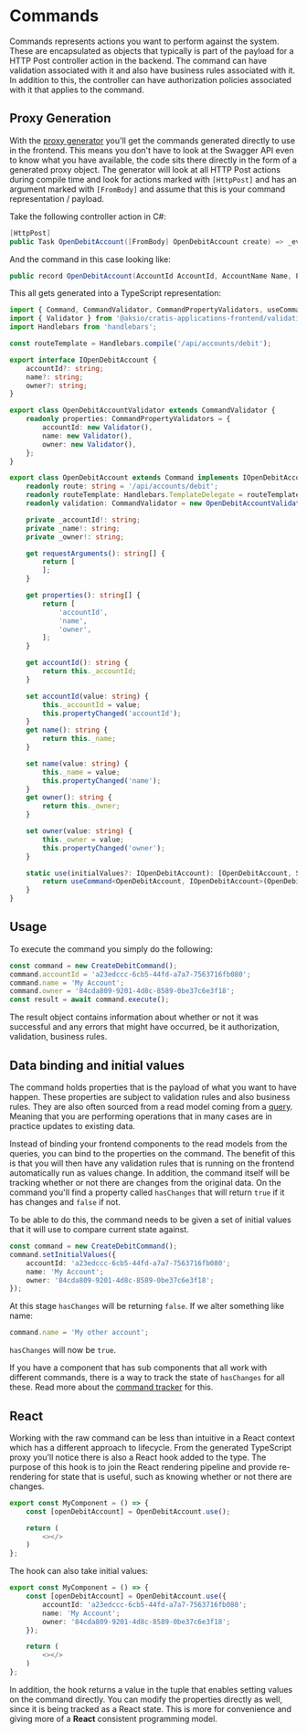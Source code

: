 # Commands

Commands represents actions you want to perform against the system.
These are encapsulated as objects that typically is part of the payload for a HTTP Post controller action in the backend.
The command can have validation associated with it and also have business rules associated with it.
In addition to this, the controller can have authorization policies associated with it that applies to the command.

## Proxy Generation

With the [proxy generator](./proxy-generation.md) you'll get the commands generated directly to use in the frontend.
This means you don't have to look at the Swagger API even to know what you have available, the code sits there directly
in the form of a generated proxy object. The generator will look at all HTTP Post actions during compile time and
look for actions marked with `[HttpPost]` and has an argument marked with `[FromBody]` and assume that this is your command
representation / payload.

Take the following controller action in C#:

```csharp
[HttpPost]
public Task OpenDebitAccount([FromBody] OpenDebitAccount create) => _eventLog.Append(create.AccountId, new DebitAccountOpened(create.Name, create.Owner));
````

And the command in this case looking like:

```csharp
public record OpenDebitAccount(AccountId AccountId, AccountName Name, PersonId Owner);
```

This all gets generated into a TypeScript representation:

```typescript
import { Command, CommandValidator, CommandPropertyValidators, useCommand, SetCommandValues } from '@aksio/cratis-applications-frontend/commands';
import { Validator } from '@aksio/cratis-applications-frontend/validation';
import Handlebars from 'handlebars';

const routeTemplate = Handlebars.compile('/api/accounts/debit');

export interface IOpenDebitAccount {
    accountId?: string;
    name?: string;
    owner?: string;
}

export class OpenDebitAccountValidator extends CommandValidator {
    readonly properties: CommandPropertyValidators = {
        accountId: new Validator(),
        name: new Validator(),
        owner: new Validator(),
    };
}

export class OpenDebitAccount extends Command implements IOpenDebitAccount {
    readonly route: string = '/api/accounts/debit';
    readonly routeTemplate: Handlebars.TemplateDelegate = routeTemplate;
    readonly validation: CommandValidator = new OpenDebitAccountValidator();

    private _accountId!: string;
    private _name!: string;
    private _owner!: string;

    get requestArguments(): string[] {
        return [
        ];
    }

    get properties(): string[] {
        return [
            'accountId',
            'name',
            'owner',
        ];
    }

    get accountId(): string {
        return this._accountId;
    }

    set accountId(value: string) {
        this._accountId = value;
        this.propertyChanged('accountId');
    }
    get name(): string {
        return this._name;
    }

    set name(value: string) {
        this._name = value;
        this.propertyChanged('name');
    }
    get owner(): string {
        return this._owner;
    }

    set owner(value: string) {
        this._owner = value;
        this.propertyChanged('owner');
    }

    static use(initialValues?: IOpenDebitAccount): [OpenDebitAccount, SetCommandValues<IOpenDebitAccount>] {
        return useCommand<OpenDebitAccount, IOpenDebitAccount>(OpenDebitAccount, initialValues);
    }
}
```

## Usage

To execute the command you simply do the following:

```typescript
const command = new CreateDebitCommand();
command.accountId = 'a23edccc-6cb5-44fd-a7a7-7563716fb080';
command.name = 'My Account';
command.owner = '84cda809-9201-4d8c-8589-0be37c6e3f18';
const result = await command.execute();
```

The result object contains information about whether or not it was successful and any errors that might have occurred, be it
authorization, validation, business rules.

## Data binding and initial values

The command holds properties that is the payload of what you want to have happen.
These properties are subject to validation rules and also business rules.
They are also often sourced from a read model coming from a [query](./queries.md).
Meaning that you are performing operations that in many cases are in practice updates
to existing data.

Instead of binding your frontend components to the read models from the queries, you
can bind to the properties on the command. The benefit of this is that you will then
have any validation rules that is running on the frontend automatically run as values
change. In addition, the command itself will be tracking whether or not there are changes
from the original data. On the command you'll find a property called `hasChanges` that
will return `true` if it has changes and `false` if not.

To be able to do this, the command needs to be given a set of initial values that it will
use to compare current state against.

```typescript
const command = new CreateDebitCommand();
command.setInitialValues({
    accountId: 'a23edccc-6cb5-44fd-a7a7-7563716fb080';
    name: 'My Account';
    owner: '84cda809-9201-4d8c-8589-0be37c6e3f18';
});
```

At this stage `hasChanges` will be returning `false`.
If we alter something like name:

```typescript
command.name = 'My other account';
```

`hasChanges` will now be `true`.

If you have a component that has sub components that all work with different commands,
there is a way to track the state of `hasChanges` for all these. Read more about the [command tracker](./command-tracker.md) for this.

## React

Working with the raw command can be less than intuitive in a React context which has a different
approach to lifecycle. From the generated TypeScript proxy you'll notice there is also a React hook added to the type.
The purpose of this hook is to join the React rendering pipeline and provide re-rendering for state
that is useful, such as knowing whether or not there are changes.

```typescript
export const MyComponent = () => {
    const [openDebitAccount] = OpenDebitAccount.use();

    return (
        <></>
    )
};
```

The hook can also take initial values:

```typescript
export const MyComponent = () => {
    const [openDebitAccount] = OpenDebitAccount.use({
        accountId: 'a23edccc-6cb5-44fd-a7a7-7563716fb080';
        name: 'My Account';
        owner: '84cda809-9201-4d8c-8589-0be37c6e3f18';
    });

    return (
        <></>
    )
};
```

In addition, the hook returns a value in the tuple that enables setting values on the command directly.
You can modify the properties directly as well, since it is being tracked as a React state. This is more
for convenience and giving more of a **React** consistent programming model.
